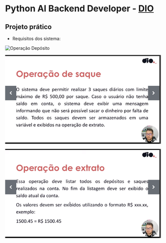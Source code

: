 # Python AI Backend Developer - [DIO](https://www.dio.me/bootcamp/coding-future-vivo-python-ai-backend-developer)

## Projeto prático

* Requisitos dos sistema:

![Operação Depósito](img/depósito.png "Depósito")

![Operação Saque](img/saque.png "saque")

![Operação Extrato](img/extrato.png "extrato")